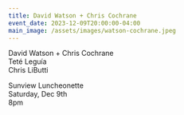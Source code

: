 ```yaml
---
title: David Watson + Chris Cochrane
event_date: 2023-12-09T20:00:00-04:00
main_image: /assets/images/watson-cochrane.jpeg
---
```


David Watson + Chris Cochrane<br>
Teté Leguía<br>
Chris LiButti

Sunview Luncheonette<br>
Saturday, Dec 9th<br>
8pm
